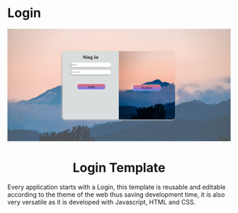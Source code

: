 # Login
<div align="center">
  
<img src="https://github.com/bqcount/Login/blob/main/Login.PNG"> 

  
  <h1> Login Template </h1>
 
</div>

Every application starts with a Login, this template is reusable and editable according to the theme of the web thus saving development time, it is also very versatile as it is developed with Javascript, HTML and CSS.
